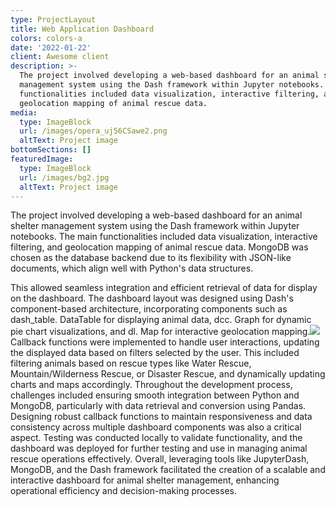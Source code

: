 ```yaml
---
type: ProjectLayout
title: Web Application Dashboard
colors: colors-a
date: '2022-01-22'
client: Awesome client
description: >-
  The project involved developing a web-based dashboard for an animal shelter
  management system using the Dash framework within Jupyter notebooks. The main
  functionalities included data visualization, interactive filtering, and
  geolocation mapping of animal rescue data. 
media:
  type: ImageBlock
  url: /images/opera_uj56CSawe2.png
  altText: Project image
bottomSections: []
featuredImage:
  type: ImageBlock
  url: /images/bg2.jpg
  altText: Project image
---
```

The project involved developing a web-based dashboard for an animal shelter management system using the Dash framework within Jupyter notebooks. The main functionalities included data visualization, interactive filtering, and geolocation mapping of animal rescue data. MongoDB was chosen as the database backend due to its flexibility with JSON-like documents, which align well with Python's data structures.

This allowed seamless integration and efficient retrieval of data for display on the dashboard. The dashboard layout was designed using Dash's component-based architecture, incorporating components such as dash\_table. DataTable for displaying animal data, dcc. Graph for dynamic pie chart visualizations, and dl. Map for interactive geolocation mapping.![](https://preview--chloerbrit-930a6.stackbit.dev/images/opera_41PoCfSgDK.png) Callback functions were implemented to handle user interactions, updating the displayed data based on filters selected by the user. This included filtering animals based on rescue types like Water Rescue, Mountain/Wilderness Rescue, or Disaster Rescue, and dynamically updating charts and maps accordingly. Throughout the development process, challenges included ensuring smooth integration between Python and MongoDB, particularly with data retrieval and conversion using Pandas. Designing robust callback functions to maintain responsiveness and data consistency across multiple dashboard components was also a critical aspect. Testing was conducted locally to validate functionality, and the dashboard was deployed for further testing and use in managing animal rescue operations effectively. Overall, leveraging tools like JupyterDash, MongoDB, and the Dash framework facilitated the creation of a scalable and interactive dashboard for animal shelter management, enhancing operational efficiency and decision-making processes.
